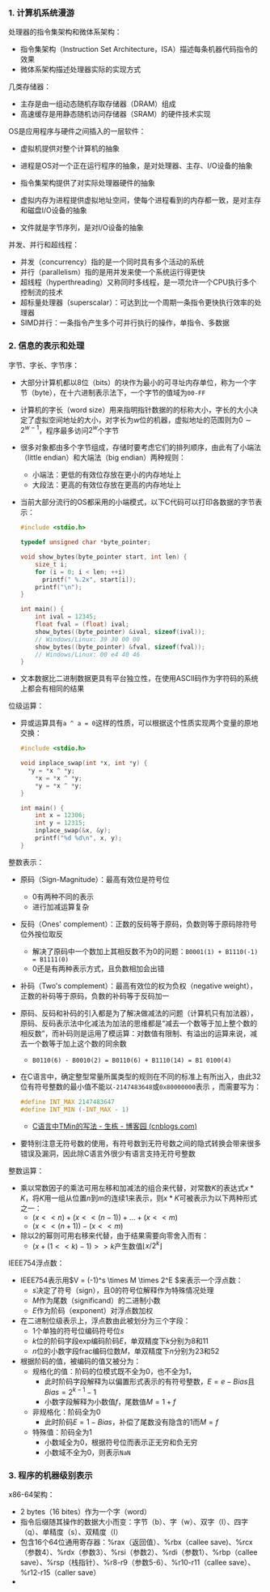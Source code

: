 ### 1. 计算机系统漫游

处理器的指令集架构和微体系架构：

- 指令集架构（Instruction Set Architecture，ISA）描述每条机器代码指令的效果
- 微体系架构描述处理器实际的实现方式

几类存储器：

- 主存是由一组动态随机存取存储器（DRAM）组成
- 高速缓存是用静态随机访问存储器（SRAM）的硬件技术实现

OS是应用程序与硬件之间插入的一层软件：

- 虚拟机提供对整个计算机的抽象

- 进程是OS对一个正在运行程序的抽象，是对处理器、主存、I/O设备的抽象
- 指令集架构提供了对实际处理器硬件的抽象
- 虚拟内存为进程提供虚拟地址空间，使每个进程看到的内存都一致，是对主存和磁盘I/O设备的抽象
- 文件就是字节序列，是对I/O设备的抽象

并发、并行和超线程：

- 并发（concurrency）指的是一个同时具有多个活动的系统
- 并行（parallelism）指的是用并发来使一个系统运行得更快
- 超线程（hyperthreading）又称同时多线程，是一项允许一个CPU执行多个控制流的技术
- 超标量处理器（superscalar）：可达到比一个周期一条指令更快执行效率的处理器
- SIMD并行：一条指令产生多个可并行执行的操作，单指令、多数据

### 2. 信息的表示和处理

字节、字长、字节序：

- 大部分计算机都以8位（bits）的块作为最小的可寻址内存单位，称为一个字节（byte），在十六进制表示法下，一个字节的值域为`00-FF`

- 计算机的字长（word size）用来指明指针数据的的标称大小，字长的大小决定了虚拟空间地址的大小，对字长为$w$位的机器，虚拟地址的范围则为$0\sim2^{w-1}$，程序最多访问$2^w$个字节

- 很多对象都由多个字节组成，存储时要考虑它们的排列顺序，由此有了小端法（little endian）和大端法（big endian）两种规则：

  - 小端法：更低的有效位存放在更小的内存地址上
  - 大段法：更高的有效位存放在更高的内存地址上

- 当前大部分流行的OS都采用的小端模式，以下C代码可以打印各数据的字节表示：

  ```c
  #include <stdio.h>
  
  typedef unsigned char *byte_pointer;
  
  void show_bytes(byte_pointer start, int len) {
      size_t i;
      for (i = 0; i < len; ++i)
      	printf(" %.2x", start[i]);
      printf("\n");
  }
  
  int main() {
      int ival = 12345;
      float fval = (float) ival;
      show_bytes((byte_pointer) &ival, sizeof(ival));
      // Windows/Linux: 39 30 00 00 
      show_bytes((byte_pointer) &fval, sizeof(fval));
      // Windows/Linux: 00 e4 40 46
  }
  ```

- 文本数据比二进制数据更具有平台独立性，在使用ASCII码作为字符码的系统上都会有相同的结果

位级运算：

- 异或运算具有`a ^ a = 0`这样的性质，可以根据这个性质实现两个变量的原地交换：

  ```c
  #include <stdio.h>
  
  void inplace_swap(int *x, int *y) {
  	*y = *x ^ *y;
      *x = *x ^ *y;
      *y = *x ^ *y;
  }
  
  int main() {
      int x = 12306;
      int y = 12315;
      inplace_swap(&x, &y);
      printf("%d %d\n", x, y);
  }
  ```

整数表示：

- 原码（Sign-Magnitude）：最高有效位是符号位
  - 0有两种不同的表示
  - 进行加减运算复杂
- 反码（Ones' complement）：正数的反码等于原码，负数则等于原码除符号位外按位取反
  - 解决了原码中一个数加上其相反数不为0的问题：`B0001(1) + B1110(-1) = B1111(0)`
  - 0还是有两种表示方式，且负数相加会出错

- 补码（Two's complement）：最高有效位的权为负权（negative weight），正数的补码等于原码，负数的补码等于反码加一

- 原码、反码和补码的引入都是为了解决做减法的问题（计算机只有加法器），原码、反码表示法中化减法为加法的思维都是“减去一个数等于加上整个数的相反数”，而补码则是运用了模运算：对数值有限制、有溢出的运算来说，减去一个数等于加上这个数的同余数

  - `B0110(6) - B0010(2) = B0110(6) + B1110(14) = B1 0100(4)`

- 在C语言中，确定整型常量所属类型的规则在不同的标准上有所出入，由此32位有符号整数的最小值不能以`-2147483648`或`0x80000000`表示 ，而需要写为：

  ```c
  #define INT_MAX 2147483647
  #define INT_MIN (-INT_MAX - 1)
  ```

  - [C语言中TMin的写法 - 生栋 - 博客园 (cnblogs.com)](https://www.cnblogs.com/Jack47/archive/2013/01/06/TMin32-in-c.html)

- 要特别注意无符号数的使用，有符号数到无符号数之间的隐式转换会带来很多错误及漏洞，因此除C语言外很少有语言支持无符号整数

整数运算：

- 乘以常数因子的乘法可用左移和加减法的组合来代替，对常数$K$的表达式$x * K$，将$K$用一组从位置$n$到$m$的连续$1$来表示，则$x * K$可被表示为以下两种形式之一：
  - $(x << n) + (x << (n-1)) + ... + (x << m)$
  - $(x << (n+1)) - (x << m)$
- 除以2的幂则可用右移来代替，由于结果需要向零舍入而有：
  - $(x + (1 << k) - 1) >> k$产生数值$\lfloor x/2^k \rfloor$

IEEE754浮点数：

- IEEE754表示用$V = (-1)^s \times M \times 2^E $来表示一个浮点数：
  - $s$决定了符号（sign），且$0$的符号位解释作为特殊情况处理
  - $M$作为尾数（significand）的二进制小数
  - $E$作为阶码（exponent）对浮点数加权
- 在二进制位级表示上，浮点数由此被划分为三个字段：
  - $1$个单独的符号位编码符号位$s$
  - $k$位的阶码字段exp编码阶码$E$，单双精度下$k$分别为$8$和$11$
  - $n$位的小数字段frac编码位数$M$，单双精度下$n$分别为$23$和$52$
- 根据阶码的值，被编码的值又被分为：
  - 规格化的值：阶码的位模式既不全为$0$，也不全为$1$，
    - 此时阶码字段解释为以偏置形式表示的有符号整数，$E = e - Bias$且$Bias = 2^{k - 1} - 1$
    - 小数字段解释为小数值$f$，尾数值$M = 1 + f$
  - 非规格化：阶码全为$0$
    - 此时阶码$E = 1 - Bias$，补偿了尾数没有隐含的$1$而$M = f$
  - 特殊值：阶码全为$1$
    - 小数域全为$0$，根据符号位而表示正无穷和负无穷
    - 小数域不全为$0$，则表示`NaN`

### 3. 程序的机器级别表示

x86-64架构：

- 2 bytes（16 bites）作为一个字（word）
- 指令后缀随其操作的数据大小而变：字节（b）、字（w）、双字（l）、四字（q）、单精度（s）、双精度（l）
- 包含16个64位通用寄存器：%rax（返回值）、%rbx（callee save)、%rcx（参数4）、%rdx（参数3）、%rsi（参数2）、%rdi（参数1）、%rbp（callee save）、%rsp（栈指针）、%r8-r9（参数5-6）、%r10-r11（callee save）、%r12-r15（caller save）
- 



